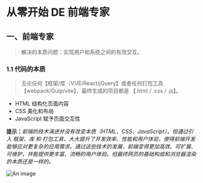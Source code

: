 # 从零开始 DE 前端专家

## 一、前端专家

> 解决的本质问题：实现用户和系统之间的有效交互。

### 1.1 代码的本质

> 无论任何【框架/库（VUE/React/jQuery】或者任何打包工具【webpack/Gulp/vite】，最终生成的项目都是 【.html / .css / .js】。

- HTML 结构化页面内容
- CSS 美化和布局
- JavaScript 赋予页面交互性

**提示：**_前端的技术演进并没有改变本质（HTML、CSS、JavaScript），但通过引入 框架、库 和 打包工具，大大提升了开发效率、性能和用户体验，使得前端开发能够应对更复杂的应用需求。通过这些技术的发展，前端变得更加高效、可扩展、可维护，并能提供更丰富、流畅的用户体验。但最终网页的基础构成和浏览器渲染的本质还是一样的。_

![An image](/images/from-zero/fe/fe.png)
